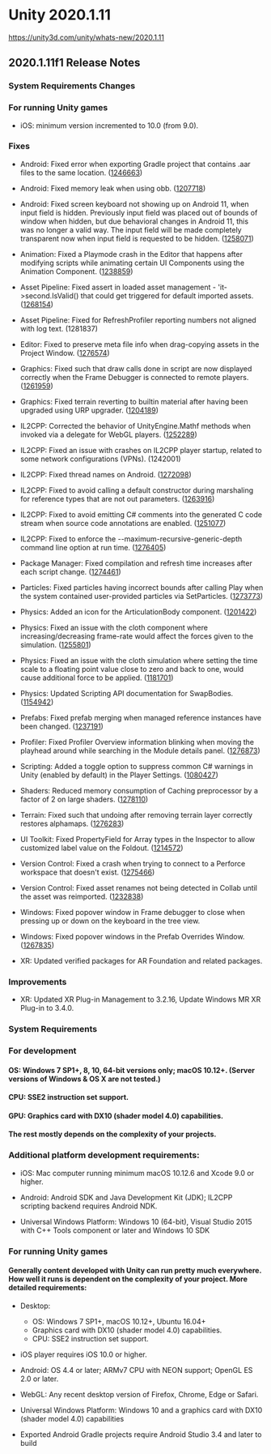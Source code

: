 # Unity 2020.1.11
https://unity3d.com/unity/whats-new/2020.1.11

## 2020.1.11f1 Release Notes


### System Requirements Changes

### For running Unity games
<ul>
<li>iOS: minimum version incremented to 10.0 (from 9.0).</li>
</ul>

### Fixes
<ul>
<li><p>Android: Fixed error when exporting Gradle project that contains .aar files to the same location. (<a href="https://issuetracker.unity3d.com/issues/unable-to-export-aar-file-more-than-once-in-an-android-project">1246663</a>)</p></li>
<li><p>Android: Fixed memory leak when using obb. (<a href="https://issuetracker.unity3d.com/issues/memory-usage-increases-while-switching-application-to-background-and-back-when-obb-expansion-files-are-used-in-the-project">1207718</a>)</p></li>
<li><p>Android: Fixed screen keyboard not showing up on Android 11, when input field is hidden. Previously input field was placed out of bounds of window when hidden, but due behavioral changes in Android 11, this was no longer a valid way. The input field will be made completely transparent now when input field is requested to be hidden. (<a href="https://issuetracker.unity3d.com/issues/android-keyboard-doesnt-show-up-when-trying-to-input-text-in-an-input-field-with-hide-mobile-input-checked-on-android-11">1258071</a>)</p></li>
<li><p>Animation: Fixed a Playmode crash in the Editor that happens after modifying scripts while animating certain UI Components using the Animation Component. (<a href="https://issuetracker.unity3d.com/issues/crash-with-various-stack-traces-when-exiting-play-mode-after-recompiling-scripts">1238859</a>)</p></li>
<li><p>Asset Pipeline: Fixed assert in loaded asset management - 'it-&gt;second.IsValid() that could get triggered for default imported assets. (<a href="https://issuetracker.unity3d.com/issues/asset-import-errors-thrown-on-creating-a-project-using-microgame-templates">1268154</a>)</p></li>
<li><p>Asset Pipeline: Fixed for RefreshProfiler reporting numbers not aligned with log text. (1281837)</p></li>
<li><p>Editor: Fixed to preserve meta file info when drag-copying assets in the Project Window. (<a href="https://issuetracker.unity3d.com/issues/ctrl-plus-drag-or-option-plus-drag-on-an-asset-with-unsaved-changes-will-copy-an-asset-without-the-unsaved-changes">1276574</a>)</p></li>
<li><p>Graphics: Fixed such that draw calls done in script are now displayed correctly when the Frame Debugger is connected to remote players. (<a href="https://issuetracker.unity3d.com/issues/mobile-draw-mesh-instanced-is-not-showed-in-frame-debbuger-on-mobile-devices">1261959</a>)</p></li>
<li><p>Graphics: Fixed terrain reverting to builtin material after having been upgraded using URP upgrader. (<a href="https://issuetracker.unity3d.com/issues/project-crashes-when-trying-to-re-generate-tree-materials-after-upgrade-to-urp">1204189</a>)</p></li>
<li><p>IL2CPP: Corrected the behavior of UnityEngine.Mathf methods when invoked via a delegate for WebGL players. (<a href="https://issuetracker.unity3d.com/issues/webgl-application-crashes-when-mathf-methods-are-passed-as-func-parameter">1252289</a>)</p></li>
<li><p>IL2CPP: Fixed an issue with crashes on IL2CPP player startup, related to some network configurations (VPNs). (1242001)</p></li>
<li><p>IL2CPP: Fixed thread names on Android. (<a href="https://issuetracker.unity3d.com/issues/android-il2cpp-forked-threads-from-unitymain-inherit-its-properties-including-the-name">1272098</a>)</p></li>
<li><p>IL2CPP: Fixed to avoid calling a default constructor during marshaling for reference types that are not out parameters. (<a href="https://issuetracker.unity3d.com/issues/il2cpp-managed-code-stripping-strips-a-parameterless-constructor-from-a-managed-dll-when-using-il2cpp-scripting-backend">1263916</a>)</p></li>
<li><p>IL2CPP: Fixed to avoid emitting C# comments into the generated C  code stream when source code annotations are enabled. (<a href="https://issuetracker.unity3d.com/issues/il2cpp-mobile-project-does-not-build-to-il2cpp-if-one-of-the-scripts-has-korean-symbols-in-the-comments">1251077</a>)</p></li>
<li><p>IL2CPP: Fixed to enforce the --maximum-recursive-generic-depth command line option at run time. (<a href="https://issuetracker.unity3d.com/issues/il2cpp-nested-generic-limit-error-is-thrown-when-using-sprache-and-increasing-the-limit-does-not-work">1276405</a>)</p></li>
<li><p>Package Manager: Fixed compilation and refresh time increases after each script change. (<a href="https://issuetracker.unity3d.com/issues/compilation-and-refresh-time-increases-after-each-script-change">1274461</a>)</p></li>
<li><p>Particles: Fixed particles having incorrect bounds after calling Play when the system contained user-provided particles via SetParticles. (<a href="https://issuetracker.unity3d.com/issues/particle-bounds-are-displayed-incorrectly-until-a-change-is-made-in-the-particle-system-when-the-particles-are-generated-by-code">1273773</a>)</p></li>
<li><p>Physics: Added an icon for the ArticulationBody component. (<a href="https://issuetracker.unity3d.com/issues/articulation-body-does-not-have-an-icon">1201422</a>)</p></li>
<li><p>Physics: Fixed an issue with the cloth component where increasing/decreasing frame-rate would affect the forces given to the simulation. (<a href="https://issuetracker.unity3d.com/issues/cloth-component-behavior-is-altered-when-the-frame-rate-changes">1255801</a>)</p></li>
<li><p>Physics: Fixed an issue with the cloth simulation where setting the time scale to a floating point value close to zero and back to one, would cause additional force to be applied. (<a href="https://issuetracker.unity3d.com/issues/cloth-simulation-is-not-natural-when-time-scale-is-changed-from-one-thats-close-to-zero-to-1">1181701</a>)</p></li>
<li><p>Physics: Updated Scripting API documentation for SwapBodies. (<a href="https://issuetracker.unity3d.com/issues/anchor-and-connectedanchor-gizmos-are-shown-in-incorrect-position-when-swap-bodies-in-configurable-joint-is-active">1154942</a>)</p></li>
<li><p>Prefabs: Fixed prefab merging when managed reference instances have been changed. (<a href="https://issuetracker.unity3d.com/issues/prefab-changes-are-not-applied-and-an-error-occurs-when-changing-fields-that-have-serializereference-attribute">1237191</a>)</p></li>
<li><p>Profiler: Fixed Profiler Overview information blinking when moving the playhead around while searching in the Module details panel. (<a href="https://issuetracker.unity3d.com/issues/profiler-overview-information-is-blinking-when-moving-the-playhead-around-while-searching-in-the-module-details-panel">1276873</a>)</p></li>
<li><p>Scripting: Added a toggle option to suppress common C# warnings in Unity (enabled by default) in the Player Settings. (<a href="https://issuetracker.unity3d.com/issues/serializedfield-fields-produce-field-is-never-assigned-to-dot-dot-dot-warning">1080427</a>)</p></li>
<li><p>Shaders: Reduced memory consumption of Caching preprocessor by a factor of 2 on large shaders. (<a href="https://issuetracker.unity3d.com/issues/memory-usage-spikes-to-8-gb-causes-machines-with-8-gb-ram-or-lower-the-editor-to-freeze-when-building-creator-kit-fps">1278110</a>)</p></li>
<li><p>Terrain: Fixed such that undoing after removing terrain layer correctly restores alphamaps. (<a href="https://issuetracker.unity3d.com/issues/terrain-paint-layers-removing-layer-in-the-middle-of-stack-and-then-undoing-changes-all-other-layers">1276283</a>)</p></li>
<li><p>UI Toolkit: Fixed PropertyField for Array types in the Inspector to allow customized label value on the Foldout. (<a href="https://issuetracker.unity3d.com/issues/uielements-visual-elements-propertys-label-cannot-be-changed-when-it-is-an-array">1214572</a>)</p></li>
<li><p>Version Control: Fixed a crash when trying to connect to a Perforce workspace that doesn't exist. (<a href="https://issuetracker.unity3d.com/issues/unity-crashes-when-connecting-to-a-perforce-server-with-an-invalid-workspace-name-in-the-project-settings">1275466</a>)</p></li>
<li><p>Version Control: Fixed asset renames not being detected in Collab until the asset was reimported. (<a href="https://issuetracker.unity3d.com/issues/added-asset-changes-are-lost-in-unity-collaborate-when-renaming-new-assets-with-asset-import-pipeline-v2-enabled">1232838</a>)</p></li>
<li><p>Windows: Fixed popover window in Frame debugger to close when pressing up or down on the keyboard in the tree view.</p></li>
<li><p>Windows: Fixed popover windows in the Prefab Overrides Window. (<a href="https://issuetracker.unity3d.com/issues/window-management-editor-window-alt-tabs-on-changing-asset-icon-shape-slash-color-in-prefab-overrides-window">1267835</a>)</p></li>
<li><p>XR: Updated verified packages for AR Foundation and related packages.</p></li>
</ul>

### Improvements
<ul>
<li>XR: Updated XR Plug-in Management to 3.2.16, Update Windows MR XR Plug-in to 3.4.0.</li>
</ul>

### System Requirements

### For development

#### OS: Windows 7 SP1+, 8, 10, 64-bit versions only; macOS 10.12+. (Server versions of Windows & OS X are not tested.)

#### CPU: SSE2 instruction set support.

#### GPU: Graphics card with DX10 (shader model 4.0) capabilities.

#### The rest mostly depends on the complexity of your projects.

### Additional platform development requirements:
<ul>
<li><p>iOS: Mac computer running minimum macOS 10.12.6 and Xcode 9.0 or higher.</p></li>
<li><p>Android: Android SDK and Java Development Kit (JDK); IL2CPP scripting backend requires Android NDK.</p></li>
<li><p>Universal Windows Platform: Windows 10 (64-bit), Visual Studio 2015 with C++ Tools component or later and Windows 10 SDK</p></li>
</ul>

### For running Unity games

#### Generally content developed with Unity can run pretty much everywhere. How well it runs is dependent on the complexity of your project. More detailed requirements:
<ul>
<li><p>Desktop:</p> 
<ul>
<li>OS: Windows 7 SP1+, macOS 10.12+, Ubuntu 16.04+</li>
<li>Graphics card with DX10 (shader model 4.0) capabilities.</li>
<li>CPU: SSE2 instruction set support.</li>
</ul></li>
<li><p>iOS player requires iOS 10.0 or higher.</p></li>
<li><p>Android: OS 4.4 or later; ARMv7 CPU with NEON support; OpenGL ES 2.0 or later.</p></li>
<li><p>WebGL: Any recent desktop version of Firefox, Chrome, Edge or Safari.</p></li>
<li><p>Universal Windows Platform: Windows 10 and a graphics card with DX10 (shader model 4.0) capabilities</p></li>
<li><p>Exported Android Gradle projects require Android Studio 3.4 and later to build</p></li>
</ul>
